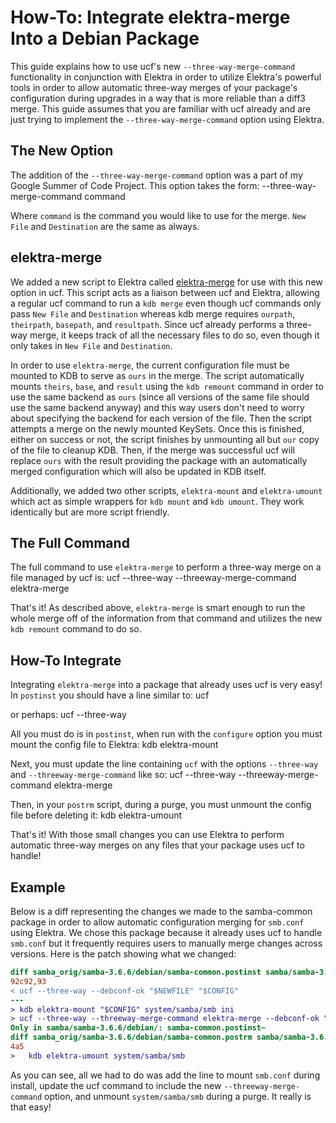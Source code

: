 # How-To: Integrate elektra-merge Into a Debian Package #

This guide explains how to use ucf's new `--three-way-merge-command` functionality in
conjunction with Elektra in order to utilize Elektra's powerful tools in order to allow
automatic three-way merges of your package's configuration during upgrades in a way
that is more reliable than a diff3 merge.  This guide assumes that you are familiar with
ucf already and are just trying to implement the `--three-way-merge-command` option
using Elektra.

## The New Option ##

The addition of the `--three-way-merge-command` option was a part of my Google
Summer of Code Project. This option takes the form:
	--three-way-merge-command command  <New File> <Destination>

Where `command` is the command you would like to use for the merge. `New File` and
`Destination` are the same as always.

## elektra-merge ##

We added a new script to Elektra called [elektra-merge](/scripts/elektra-merge) for use with
this new option in ucf. This script acts as a liaison between ucf and Elektra, allowing a regular
ucf command to run a `kdb merge` even though ucf commands only pass `New File` and
`Destination` whereas kdb merge requires `ourpath`, `theirpath`, `basepath`, and `resultpath`.
Since ucf already performs a three-way merge, it keeps track of all the necessary files to do
so, even though it only takes in `New File` and `Destination`.

In order to use `elektra-merge`, the current configuration file must be mounted to KDB to
serve as `ours` in the merge. The script automatically mounts `theirs`, `base`, and `result`
using the `kdb remount` command in order to use the same backend as `ours` (since all versions
of the same file should use the same backend anyway) and this way users don't need to worry
about specifying the backend for each version of the file. Then the script attempts a merge
on the newly mounted KeySets. Once this is finished, either on success or not, the script finishes
by unmounting all but `our` copy of the file to cleanup KDB. Then, if the merge was successful ucf
will replace `ours` with the result providing the package with an automatically merged
configuration which will also be updated in KDB itself.

Additionally, we added two other scripts, `elektra-mount` and `elektra-umount` which act
as simple wrappers for `kdb mount` and `kdb umount`. They work identically but are more
script friendly.

## The Full Command ##

The full command to use `elektra-merge` to perform a three-way merge on a file managed
by ucf is:
	ucf --three-way --threeway-merge-command elektra-merge <New File> <Destination>

That's it! As described above, `elektra-merge` is smart enough to run the whole merge off
of the information from that command and utilizes the new `kdb remount` command to
do so.

## How-To Integrate ##

Integrating `elektra-merge` into a package that already uses ucf is very easy! In `postinst` you
should have a line similar to:
	ucf <New File> <Destination>

or perhaps:
	ucf --three-way <New File> <Destination>

All you must do is in `postinst`, when run with the `configure` option you must mount the
config file to Elektra:
	kdb elektra-mount <New File> <Mounting Destination> <Backend>

Next, you must update the line containing `ucf` with the options `--three-way` and `--threeway-merge-command` like so:
	ucf --three-way --threeway-merge-command elektra-merge <New File> <Destination>

Then, in your `postrm` script, during a purge, you must unmount the config file before deleting it:
	kdb elektra-umount <name>

That's it! With those small changes you can use Elektra to perform automatic three-way merges on any files
that your package uses ucf to handle!

## Example ##

Below is a diff representing the changes we made to the samba-common package in order to allow
automatic configuration merging for `smb.conf` using Elektra. We chose this package because it already
uses ucf to handle `smb.conf` but it frequently requires users to manually merge changes across versions.
Here is the patch showing what we changed:

```diff
diff samba_orig/samba-3.6.6/debian/samba-common.postinst samba/samba-3.6.6/debian/samba-common.postinst
92c92,93
< ucf --three-way --debconf-ok "$NEWFILE" "$CONFIG"
---
> kdb elektra-mount "$CONFIG" system/samba/smb ini
> ucf --three-way --threeway-merge-command elektra-merge --debconf-ok "$NEWFILE" "$CONFIG"
Only in samba/samba-3.6.6/debian/: samba-common.postinst~
diff samba_orig/samba-3.6.6/debian/samba-common.postrm samba/samba-3.6.6/debian/samba-common.postrm
4a5
> 	kdb elektra-umount system/samba/smb
```

As you can see, all we had to do was add the line to mount `smb.conf` during install, update the ucf command to include the
new `--threeway-merge-command` option, and unmount `system/samba/smb` during a purge. It really is that easy!
